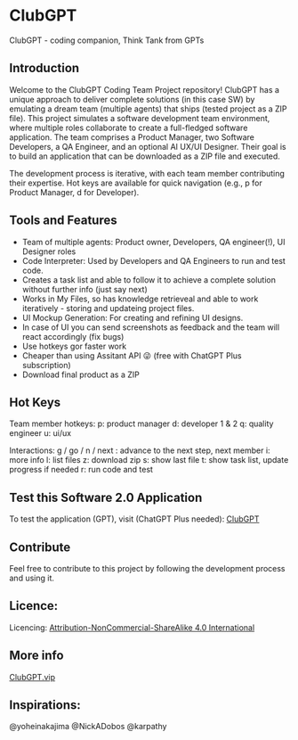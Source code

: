 # ClubGPT
ClubGPT - coding companion, Think Tank from GPTs

## Introduction
Welcome to the ClubGPT Coding Team Project repository!
ClubGPT has a unique approach to deliver complete solutions (in this case SW) by emulating a dream team (multiple agents) that ships (tested project as a ZIP file). This project simulates a software development team environment, where multiple roles collaborate to create a full-fledged software application. The team comprises a Product Manager, two Software Developers, a QA Engineer, and an optional AI UX/UI Designer. Their goal is to build an application that can be downloaded as a ZIP file and executed.

The development process is iterative, with each team member contributing their expertise.
Hot keys are available for quick navigation (e.g., p for Product Manager, d for Developer).

## Tools and Features

- Team of multiple agents: Product owner, Developers, QA engineer(!), UI Designer roles
- Code Interpreter: Used by Developers and QA Engineers to run and test code.
- Creates a task list and able to follow it to achieve a complete solution without further info (just say next) 
- Works in My Files, so has knowledge retrieveal and able to work iteratively - storing and updateing project files.
- UI Mockup Generation: For creating and refining UI designs.
- In case of UI you can send screenshots as feedback and the team will react accordingly (fix bugs)
- Use hotkeys gor faster work
- Cheaper than using Assitant API 😜 (free with ChatGPT Plus subscription) 
- Download final product as a ZIP

## Hot Keys

Team member hotkeys:
p: product manager
d: developer 1 & 2
q: quality engineer
u: ui/ux

Interactions:
g / go / n / next : advance to the next step, next member
i: more info
l: list files
z: download zip
s: show last file
t: show task list, update progress if needed
r: run code and test

## Test this Software 2.0 Application
To test the application (GPT), visit (ChatGPT Plus needed): [ClubGPT](https://chat.openai.com/g/g-S57EWTmJh-clubgpt-coding-team)

## Contribute
Feel free to contribute to this project by following the development process and using it.

## Licence:
Licencing: [Attribution-NonCommercial-ShareAlike 4.0 International](https://creativecommons.org/licenses/by-nc-sa/4.0/)

## More info
[ClubGPT.vip](https://clubgpt.vip/)

## Inspirations:
@yoheinakajima
@NickADobos
@karpathy